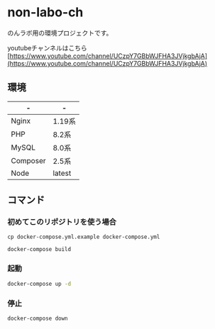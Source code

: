 # non-labo-ch

のんラボ用の環境プロジェクトです。

youtubeチャンネルはこちら [https://www.youtube.com/channel/UCzpY7GBbWJFHA3JVjkgbAjA](https://www.youtube.com/channel/UCzpY7GBbWJFHA3JVjkgbAjA)

## 環境

|-|-|
|---|---|
|Nginx|1.19系|
|PHP|8.2系|
|MySQL|8.0系|
|Composer|2.5系|
|Node|latest|

## コマンド

### 初めてこのリポジトリを使う場合

```shell script
cp docker-compose.yml.example docker-compose.yml

docker-compose build
```

### 起動

```bash
docker-compose up -d
```

### 停止

```bash
docker-compose down
```
